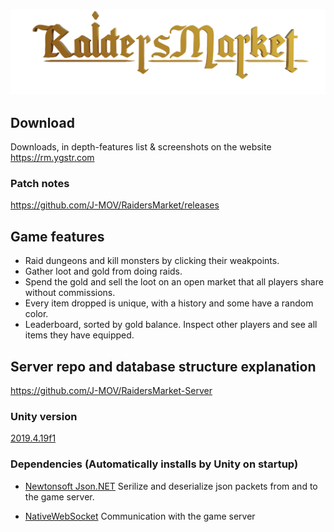 [![](Assets/Images/game-title-alpha.png)](https://rm.ygstr.com)

## Download

Downloads, in depth-features list & screenshots on the website https://rm.ygstr.com

### Patch notes

https://github.com/J-MOV/RaidersMarket/releases

## Game features

-   Raid dungeons and kill monsters by clicking their weakpoints.
-   Gather loot and gold from doing raids.
-   Spend the gold and sell the loot on an open market that all players share without commissions.
-   Every item dropped is unique, with a history and some have a random color.
-   Leaderboard, sorted by gold balance. Inspect other players and see all items they have equipped.

## Server repo and database structure explanation

https://github.com/J-MOV/RaidersMarket-Server

### Unity version

[2019.4.19f1](https://unity3d.com/unity/qa/lts-releases)

### Dependencies (Automatically installs by Unity on startup)

-   [Newtonsoft Json.NET](https://www.newtonsoft.com/json) Serilize and deserialize json packets from and to the game server.

-   [NativeWebSocket](https://github.com/endel/NativeWebSocket) Communication with the game server
